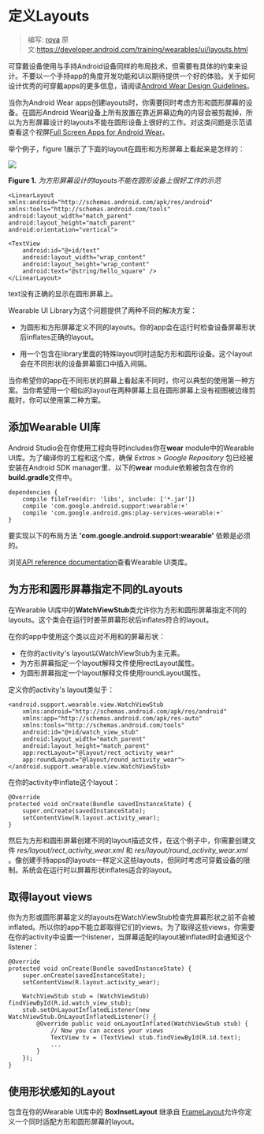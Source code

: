 # 定义Layouts

> 编写: [roya](https://github.com/RoyaAoki) 原文:<https://developer.android.com/training/wearables/ui/layouts.html>

<!--Wearables use the same layout techniques as handheld Android devices, but need to be designed with specific constraints. Do not port functionality and the UI from a handheld app and expect a good experience. For more information on how to design great wearable apps, read the Android Wear Design Guidelines.-->
可穿戴设备使用与手持Android设备同样的布局技术，但需要有具体的约束来设计。不要以一个手持app的角度开发功能和UI以期待提供一个好的体验。关于如何设计优秀的可穿戴apps的更多信息，请阅读[Android Wear Design Guidelines](https://developer.android.com/design/wear/index.html)。

<!--When you create layouts for Android Wear apps, you need to account for devices with square and round screens. Any content placed near the corners of the screen may be cropped on round Android Wear devices, so layouts designed for square screens do not work well on round devices. For a demonstration of this type of problem, see the video Full Screen Apps for Android Wear.-->
当你为Android Wear apps创建layouts时，你需要同时考虑方形和圆形屏幕的设备。在圆形Android Wear设备上所有放置在靠近屏幕边角的内容会被剪裁掉，所以为方形屏幕设计的layouts不能在圆形设备上很好的工作。对这类问题是示范请查看这个视屏[Full Screen Apps for Android Wear](https://www.youtube.com/watch?v=naf_WbtFAlY)。

<!--For example, figure 1 shows how the following layout looks on square and round screens:-->
举个例子，figure 1展示了下面的layout在圆形和方形屏幕上看起来是怎样的：

![](https://developer.android.com/wear/images/01_uilib.png)

<!--Figure 1. Demonstration of how a layout designed for square screens does not work well on round screens.-->
**Figure 1.** *为方形屏幕设计的layouts不能在圆形设备上很好工作的示范*

    <LinearLayout xmlns:android="http://schemas.android.com/apk/res/android"
    xmlns:tools="http://schemas.android.com/tools"
    android:layout_width="match_parent"
    android:layout_height="match_parent"
    android:orientation="vertical">

    <TextView
        android:id="@+id/text"
        android:layout_width="wrap_content"
        android:layout_height="wrap_content"
        android:text="@string/hello_square" />
    </LinearLayout>
    
<!--The text does not display correctly on devices with round screens.-->
text没有正确的显示在圆形屏幕上。

<!--The Wearable UI Library provides two different approaches to solve this problem:-->
Wearable UI Library为这个问题提供了两种不同的解决方案：

<!--Define different layouts for square and round devices. Your app detects the shape of the device screen and inflates the correct layout at runtime.-->
* 为圆形和方形屏幕定义不同的layouts。你的app会在运行时检查设备屏幕形状后inflates正确的layout。

<!--Use a special layout included in the library for both square and round devices. This layout applies different window insets depending on the shape of the device screen.-->
* 用一个包含在library里面的特殊layout同时适配方形和圆形设备。这个layout会在不同形状的设备屏幕窗口中插入间隔。

<!--You typically use the first approach when you want your app to look different depending on the shape of the device screen. You use the second approach when you want to use a similar layout on both screen shapes without having views cropped near the edges of round screens.-->
当你希望你的app在不同形状的屏幕上看起来不同时，你可以典型的使用第一种方案。当你希望用一个相似的layout在两种屏幕上且在圆形屏幕上没有视图被边缘剪裁时，你可以使用第二种方案。

<!--Add the Wearable UI Library-->
## 添加Wearable UI库

<!--Android Studio includes the Wearable UI Library on your wear module by default when you use the Project Wizard. To compile your project with this library, ensure that the Extras > Google Repository package is installed in the Android SDK manager and that the following dependency is included in the build.gradle file of your wear module:-->
Android Studio会在你使用工程向导时includes你在**wear** module中的Wearable UI库。为了编译你的工程和这个库，确保 *Extras > Google Repository* 包已经被安装在Android SDK manager里、以下的**wear** module依赖被包含在你的**build.gradle**文件中。

    dependencies {
	    compile fileTree(dir: 'libs', include: ['*.jar'])
	    compile 'com.google.android.support:wearable:+'
	    compile 'com.google.android.gms:play-services-wearable:+'
    }
    
<!--The 'com.google.android.support:wearable' dependency is required to implement the layout techniques shown in the following sections.-->
要实现以下的布局方法 **'com.google.android.support:wearable'** 依赖是必须的。

<!--Browse the API reference documentation for the Wearable UI Library classes.-->
浏览[API reference documentation](https://developer.android.com/reference/android/support/wearable/view/package-summary.html)查看Wearable UI类库。


<!--Specify Different Layouts for Square and Round Screens-->
## 为方形和圆形屏幕指定不同的Layouts

<!--The WatchViewStub class included in the Wearable UI Library lets you specify different layout definitions for square and round screens. This class detects the screen shape at runtime and inflates the corresponding layout.-->
在Wearable UI库中的**WatchViewStub**类允许你为方形和圆形屏幕指定不同的layouts。这个类会在运行时姜茶屏幕形状后inflates符合的layout。

<!--To use this class for handling different screen shapes in your app:-->
在你的app中使用这个类以应对不用和的屏幕形状：

<!--Add WatchViewStub as the main element of your activity's layout.
Specify a layout definition file for square screens with the rectLayout attribute.
Specify a layout definition file for round screens with the roundLayout attribute.-->

* 在你的activity's layout以WatchViewStub为主元素。
* 为方形屏幕指定一个layout解释文件使用rectLayout属性。
* 为圆形屏幕指定一个layout解释文件使用roundLayout属性。

<!--Define your activity's layout as follows:-->
定义你的activity's layout类似于：

	<android.support.wearable.view.WatchViewStub
	    xmlns:android="http://schemas.android.com/apk/res/android"
	    xmlns:app="http://schemas.android.com/apk/res-auto"
	    xmlns:tools="http://schemas.android.com/tools"
	    android:id="@+id/watch_view_stub"
	    android:layout_width="match_parent"
	    android:layout_height="match_parent"
	    app:rectLayout="@layout/rect_activity_wear"
	    app:roundLayout="@layout/round_activity_wear">
	</android.support.wearable.view.WatchViewStub>
	
<!--Inflate this layout in your activity:-->
在你的activity中inflate这个layout：

	@Override
	protected void onCreate(Bundle savedInstanceState) {
	    super.onCreate(savedInstanceState);
	    setContentView(R.layout.activity_wear);
	}
	
<!--Then create different layout definition files for square and round screens. In this example, you need to create the files res/layout/rect_activity_wear.xml and res/layout/round_activity_wear.xml. You define these layouts in the same way that you create layouts for handheld apps, but taking into account the constraints of wearable devices. The system inflates the correct layout at runtime depending on the screen shape.-->

然后为方形和圆形屏幕创建不同的layout描述文件，在这个例子中，你需要创建文件 *res/layout/rect\_activity\_wear.xml* 和 *res/layout/round\_activity\_wear.xml* 。像创建手持apps的layouts一样定义这些layouts，但同时考虑可穿戴设备的限制。系统会在运行时以屏幕形状inflates适合的layout。

<!--Accessing layout views-->
## 取得layout views

<!--The layouts that you specify for square or round screens are not inflated until WatchViewStub detects the shape of the screen, so your app cannot access their views immediately. To access these views, set a listener in your activity to be notified when the shape-specific layout has been inflated:-->
你为方形或圆形屏幕定义的layouts在WatchViewStub检查完屏幕形状之前不会被inflated。所以你的app不能立即取得它们的views。为了取得这些views，你需要在你的activity中设置一个listener，当屏幕适配的layout被inflated时会通知这个listener：

	@Override
	protected void onCreate(Bundle savedInstanceState) {
	    super.onCreate(savedInstanceState);
	    setContentView(R.layout.activity_wear);

	    WatchViewStub stub = (WatchViewStub) findViewById(R.id.watch_view_stub);
	    stub.setOnLayoutInflatedListener(new WatchViewStub.OnLayoutInflatedListener() {
	        @Override public void onLayoutInflated(WatchViewStub stub) {
	            // Now you can access your views
	            TextView tv = (TextView) stub.findViewById(R.id.text);
	            ...
	        }
	    });
	}
	
<!--Use a Shape-Aware Layout-->
## 使用形状感知的Layout

<!--The BoxInsetLayout class included in the Wearable UI Library extends FrameLayout and lets you define a single layout that works for both square and round screens. This class applies the required window insets depending on the screen shape and lets you easily align views on the center or near the edges of the screen.-->
包含在你的Wearable UI库中的 **BoxInsetLayout** 继承自 [FrameLayout](https://developer.android.com/reference/android/widget/FrameLayout.html)允许你定义一个同时适配方形和圆形屏幕的layout。